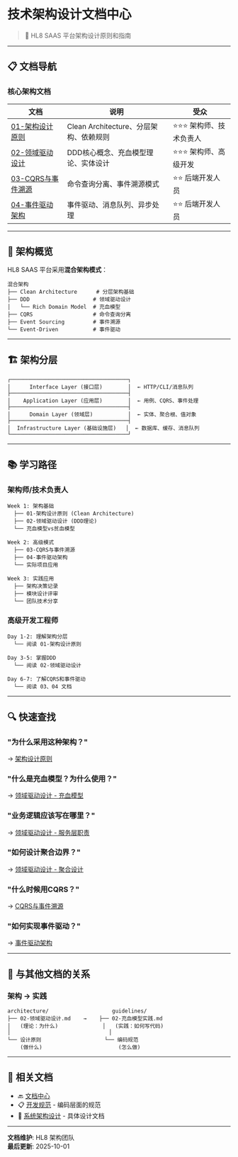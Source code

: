 # 技术架构设计文档中心

> 📐 HL8 SAAS 平台架构设计原则和指南

---

## 📋 文档导航

### 核心架构文档

| 文档 | 说明 | 受众 |
|------|------|------|
| [01-架构设计原则](./01-architecture-principles.md) | Clean Architecture、分层架构、依赖规则 | ⭐⭐⭐ 架构师、技术负责人 |
| [02-领域驱动设计](./02-domain-driven-design.md) | DDD核心概念、充血模型理论、实体设计 | ⭐⭐⭐ 架构师、高级开发 |
| [03-CQRS与事件溯源](./03-cqrs-event-sourcing.md) | 命令查询分离、事件溯源模式 | ⭐⭐ 后端开发人员 |
| [04-事件驱动架构](./04-event-driven-architecture.md) | 事件驱动、消息队列、异步处理 | ⭐⭐ 后端开发人员 |

---

## 🎯 架构概览

HL8 SAAS 平台采用**混合架构模式**：

```
混合架构
├── Clean Architecture      # 分层架构基础
├── DDD                    # 领域驱动设计
│   └── Rich Domain Model  # 充血模型
├── CQRS                   # 命令查询分离
├── Event Sourcing         # 事件溯源
└── Event-Driven           # 事件驱动
```

---

## 🏗️ 架构分层

```
┌─────────────────────────────────────┐
│      Interface Layer (接口层)        │  ← HTTP/CLI/消息队列
├─────────────────────────────────────┤
│    Application Layer (应用层)        │  ← 用例、CQRS、事件处理
├─────────────────────────────────────┤
│      Domain Layer (领域层)           │  ← 实体、聚合根、值对象
├─────────────────────────────────────┤
│  Infrastructure Layer (基础设施层)   │  ← 数据库、缓存、消息队列
└─────────────────────────────────────┘
```

---

## 📚 学习路径

### 架构师/技术负责人

```
Week 1: 架构基础
  ├── 01-架构设计原则 (Clean Architecture)
  ├── 02-领域驱动设计 (DDD理论)
  └── 充血模型vs贫血模型

Week 2: 高级模式
  ├── 03-CQRS与事件溯源
  ├── 04-事件驱动架构
  └── 实际项目应用

Week 3: 实践应用
  ├── 架构决策记录
  ├── 模块设计评审
  └── 团队技术分享
```

### 高级开发工程师

```
Day 1-2: 理解架构分层
  └── 阅读 01-架构设计原则

Day 3-5: 掌握DDD
  └── 阅读 02-领域驱动设计

Day 6-7: 了解CQRS和事件驱动
  └── 阅读 03、04 文档
```

---

## 🔍 快速查找

### "为什么采用这种架构？"

→ [架构设计原则](./01-architecture-principles.md#为什么选择clean-architecture)

### "什么是充血模型？为什么使用？"

→ [领域驱动设计 - 充血模型](./02-domain-driven-design.md#充血模型)

### "业务逻辑应该写在哪里？"

→ [领域驱动设计 - 服务层职责](./02-domain-driven-design.md#服务层职责)

### "如何设计聚合边界？"

→ [领域驱动设计 - 聚合设计](./02-domain-driven-design.md#聚合设计)

### "什么时候用CQRS？"

→ [CQRS与事件溯源](./03-cqrs-event-sourcing.md#cqrs适用场景)

### "如何实现事件驱动？"

→ [事件驱动架构](./04-event-driven-architecture.md)

---

## 🔗 与其他文档的关系

### 架构 → 实践

```
architecture/                    guidelines/
├── 02-领域驱动设计.md    →    ├── 02-充血模型实践.md
│   (理论：为什么)              │   (实践：如何写代码)
│                               │
└── 设计原则                    └── 编码规范
    (做什么)                        (怎么做)
```

---

## 📖 相关文档

- 🔙 [文档中心](../README.md)
- 📋 [开发规范](../guidelines/README.md) - 编码层面的规范
- 📐 [系统架构设计](../saas-platform-architecture.md) - 具体设计文档

---

**文档维护**: HL8 架构团队  
**最后更新**: 2025-10-01

